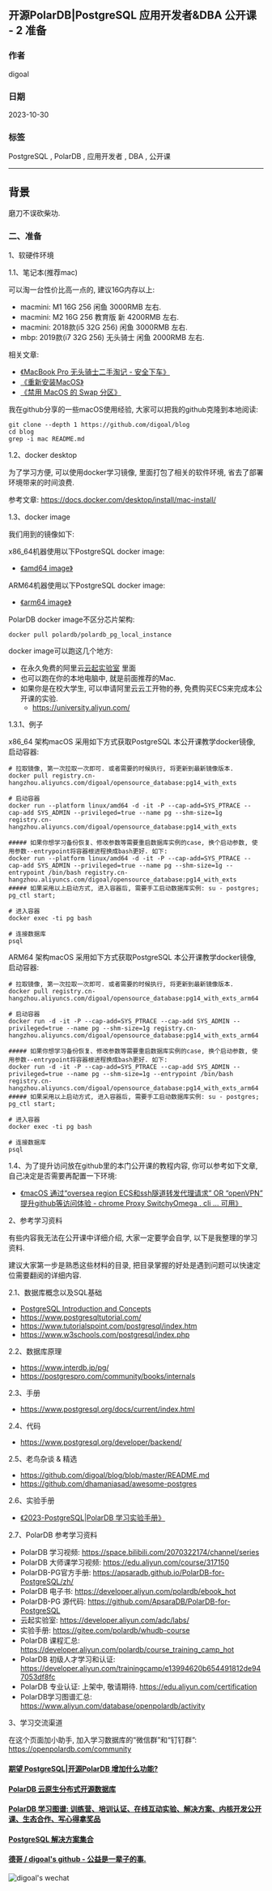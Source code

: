 ## 开源PolarDB|PostgreSQL 应用开发者&DBA 公开课 - 2 准备    
              
### 作者              
digoal              
              
### 日期              
2023-10-30              
              
### 标签              
PostgreSQL , PolarDB , 应用开发者 , DBA , 公开课    
              
----              
              
## 背景    
磨刀不误砍柴功.    
  
### 二、准备    
  
1、软硬件环境    
  
1\.1、笔记本(推荐mac)   
  
可以淘一台性价比高一点的, 建议16G内存以上:   
- macmini: M1 16G 256 闲鱼 3000RMB 左右.   
- macmini: M2 16G 256 教育版 新 4200RMB 左右.
- macmini: 2018款(i5 32G 256) 闲鱼 3000RMB 左右. 
- mbp: 2019款(i7 32G 256) 无头骑士 闲鱼 2000RMB 左右.   
  
相关文章:   
- [《MacBook Pro 无头骑士二手淘记 - 安全下车》](../202212/20221210_01.md)    
- [《重新安装MacOS》](../202106/20210605_01.md)    
- [《禁用 MacOS 的 Swap 分区》](../202212/20221207_01.md)    
  
我在github分享的一些macOS使用经验, 大家可以把我的github克隆到本地阅读:    
```  
git clone --depth 1 https://github.com/digoal/blog   
cd blog   
grep -i mac README.md   
```  
  
1\.2、docker desktop   
  
为了学习方便, 可以使用docker学习镜像, 里面打包了相关的软件环境, 省去了部署环境带来的时间浪费.    
  
参考文章: https://docs.docker.com/desktop/install/mac-install/  
  
1\.3、docker image   
  
我们用到的镜像如下:   
  
x86_64机器使用以下PostgreSQL docker image:    
- [《amd64 image》](../202307/20230710_03.md)    
    
ARM64机器使用以下PostgreSQL docker image:    
- [《arm64 image》](../202308/20230814_02.md)    
  
PolarDB docker image不区分芯片架构:  
```  
docker pull polardb/polardb_pg_local_instance  
```
  
docker image可以跑这几个地方:
- 在永久免费的阿里云[云起实验室](https://developer.aliyun.com/adc/scenario/f55dbfac77c0467a9d3cd95ff6697a31) 里面
- 也可以跑在你的本地电脑中, 就是前面推荐的Mac.   
- 如果你是在校大学生, 可以申请阿里云云工开物的券, 免费购买ECS来完成本公开课的实验.  
    - https://university.aliyun.com/  
  
1\.3\.1、例子  
  
x86_64 架构macOS 采用如下方式获取PostgreSQL 本公开课教学docker镜像, 启动容器:    
```      
# 拉取镜像, 第一次拉取一次即可. 或者需要的时候执行, 将更新到最新镜像版本.      
docker pull registry.cn-hangzhou.aliyuncs.com/digoal/opensource_database:pg14_with_exts      
      
# 启动容器      
docker run --platform linux/amd64 -d -it -P --cap-add=SYS_PTRACE --cap-add SYS_ADMIN --privileged=true --name pg --shm-size=1g registry.cn-hangzhou.aliyuncs.com/digoal/opensource_database:pg14_with_exts    
    
##### 如果你想学习备份恢复、修改参数等需要重启数据库实例的case, 换个启动参数, 使用参数--entrypoint将容器根进程换成bash更好. 如下:     
docker run --platform linux/amd64 -d -it -P --cap-add=SYS_PTRACE --cap-add SYS_ADMIN --privileged=true --name pg --shm-size=1g --entrypoint /bin/bash registry.cn-hangzhou.aliyuncs.com/digoal/opensource_database:pg14_with_exts
##### 如果采用以上启动方式, 进入容器后, 需要手工启动数据库实例: su - postgres; pg_ctl start;      
      
# 进入容器      
docker exec -ti pg bash      
      
# 连接数据库      
psql      
```      
    
ARM64 架构macOS 采用如下方式获取PostgreSQL 本公开课教学docker镜像, 启动容器:    
```      
# 拉取镜像, 第一次拉取一次即可. 或者需要的时候执行, 将更新到最新镜像版本.      
docker pull registry.cn-hangzhou.aliyuncs.com/digoal/opensource_database:pg14_with_exts_arm64      
      
# 启动容器      
docker run -d -it -P --cap-add=SYS_PTRACE --cap-add SYS_ADMIN --privileged=true --name pg --shm-size=1g registry.cn-hangzhou.aliyuncs.com/digoal/opensource_database:pg14_with_exts_arm64    
    
##### 如果你想学习备份恢复、修改参数等需要重启数据库实例的case, 换个启动参数, 使用参数--entrypoint将容器根进程换成bash更好. 如下:     
docker run -d -it -P --cap-add=SYS_PTRACE --cap-add SYS_ADMIN --privileged=true --name pg --shm-size=1g --entrypoint /bin/bash registry.cn-hangzhou.aliyuncs.com/digoal/opensource_database:pg14_with_exts_arm64      
##### 如果采用以上启动方式, 进入容器后, 需要手工启动数据库实例: su - postgres; pg_ctl start;      
      
# 进入容器      
docker exec -ti pg bash      
      
# 连接数据库      
psql      
```      
    
  
1\.4、为了提升访问放在github里的本门公开课的教程内容, 你可以参考如下文章, 自己决定是否需要再配置一下环境:  
- [《macOS 通过“oversea region ECS和ssh隧道转发代理请求” OR “openVPN” 提升github等访问体验 - chrome Proxy SwitchyOmega , cli ... 可用》](../202310/20231029_01.md)  
  
2、参考学习资料  
  
有些内容我无法在公开课中详细介绍, 大家一定要学会自学, 以下是我整理的学习资料.   
  
建议大家第一步是熟悉这些材料的目录, 把目录掌握的好处是遇到问题可以快速定位需要翻阅的详细内容.   
  
2\.1、数据库概念以及SQL基础  
- [PostgreSQL Introduction and Concepts](https://lab.demog.berkeley.edu/Docs/Refs/aw_pgsql_book.pdf)  
- https://www.postgresqltutorial.com/  
- https://www.tutorialspoint.com/postgresql/index.htm  
- https://www.w3schools.com/postgresql/index.php  
  
2\.2、数据库原理  
- https://www.interdb.jp/pg/  
- https://postgrespro.com/community/books/internals  
  
2\.3、手册  
- https://www.postgresql.org/docs/current/index.html  
  
2\.4、代码  
- https://www.postgresql.org/developer/backend/  
  
2\.5、老鸟杂谈 & 精选 
- https://github.com/digoal/blog/blob/master/README.md  
- https://github.com/dhamaniasad/awesome-postgres  
  
2\.6、实验手册  
- [《2023-PostgreSQL|PolarDB 学习实验手册》](../202308/20230822_02.md)    
  
2\.7、PolarDB 参考学习资料   
- PolarDB 学习视频: https://space.bilibili.com/2070322174/channel/series  
- PolarDB 大师课学习视频: https://edu.aliyun.com/course/317150  
- PolarDB-PG官方手册: https://apsaradb.github.io/PolarDB-for-PostgreSQL/zh/  
- PolarDB 电子书: https://developer.aliyun.com/polardb/ebook_hot  
- PolarDB-PG 源代码: https://github.com/ApsaraDB/PolarDB-for-PostgreSQL  
- 云起实验室: https://developer.aliyun.com/adc/labs/  
- 实验手册: https://gitee.com/polardb/whudb-course  
- PolarDB 课程汇总: https://developer.aliyun.com/polardb/course_training_camp_hot  
- PolarDB 初级人才学习和认证: https://developer.aliyun.com/trainingcamp/e13994620b654491812de947053df8fc  
- PolarDB 专业认证: 上架中, 敬请期待. https://edu.aliyun.com/certification  
- PolarDB学习图谱汇总: https://www.aliyun.com/database/openpolardb/activity  
  
  
3、学习交流渠道    
  
在这个页面加小助手, 加入学习数据库的“微信群”和“钉钉群”: https://openpolardb.com/community    
  
  
  
#### [期望 PostgreSQL|开源PolarDB 增加什么功能?](https://github.com/digoal/blog/issues/76 "269ac3d1c492e938c0191101c7238216")
  
  
#### [PolarDB 云原生分布式开源数据库](https://github.com/ApsaraDB "57258f76c37864c6e6d23383d05714ea")
  
  
#### [PolarDB 学习图谱: 训练营、培训认证、在线互动实验、解决方案、内核开发公开课、生态合作、写心得拿奖品](https://www.aliyun.com/database/openpolardb/activity "8642f60e04ed0c814bf9cb9677976bd4")
  
  
#### [PostgreSQL 解决方案集合](../201706/20170601_02.md "40cff096e9ed7122c512b35d8561d9c8")
  
  
#### [德哥 / digoal's github - 公益是一辈子的事.](https://github.com/digoal/blog/blob/master/README.md "22709685feb7cab07d30f30387f0a9ae")
  
  
![digoal's wechat](../pic/digoal_weixin.jpg "f7ad92eeba24523fd47a6e1a0e691b59")
  
